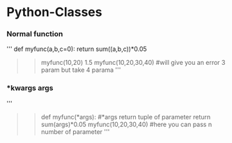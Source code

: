 # Python-Classes

### Normal function

'''
def myfunc(a,b,c=0):
    return sum((a,b,c))*0.05
>>myfunc(10,20)
>>1.5
>>myfunc(10,20,30,40) #will give you an error 3 param but take 4 parama
'''

### *kwargs args

'''
>> def myfunc(*args): #*args return tuple of parameter
    return sum(args)*0.05
>> myfunc(10,20,30,40) #here you can pass n number of parameter
'''
